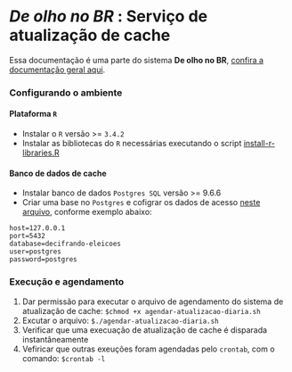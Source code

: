 # *De olho no BR* : Serviço de atualização de cache
Essa documentação é uma parte do sistema **De olho no BR**, [confira  a documentação geral aqui](../README.MD). 

### Configurando o ambiente

#### Plataforma `R`
 * Instalar o `R` versão >= `3.4.2`
 * Instalar as bibliotecas do `R` necessárias executando o script [install-r-libraries.R](config/install-r-libraries.R)

#### Banco de dados de cache
 * Instalar banco de dados `Postgres SQL` versão >= 9.6.6
 * Criar uma base no `Postgres` e cofigrar os dados de acesso [neste arquivo](./config/postgres.properties), conforme exemplo abaixo:

```
host=127.0.0.1
port=5432
database=decifrando-eleicoes
user=postgres
password=postgres
```

### Execução e agendamento
 1. Dar permissão para executar o arquivo de agendamento do sistema de atualização de cache:
 `$chmod +x agendar-atualizacao-diaria.sh`
 2. Excutar o arquivo:
 `$./agendar-atualizacao-diaria.sh`
 3. Verificar que uma execuação de atualização de cache é disparada instantâneamente 
 4. Vefiricar que outras exeuções foram agendadas pelo `crontab`, com o comando: 
 `$crontab -l`
 
 